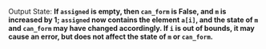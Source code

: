 Output State: **If `assigned` is empty, then `can_form` is False, and `m` is increased by 1; `assigned` now contains the element `a[i]`, and the state of `m` and `can_form` may have changed accordingly. If `i` is out of bounds, it may cause an error, but does not affect the state of `m` or `can_form`.**